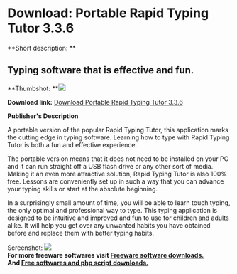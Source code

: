 # Download: Portable Rapid Typing Tutor 3.3.6

**Short description: **

## Typing software that is effective and fun.

  
**Thumbshot: **![](http://www.freewarefiles.com/screenshot/raptypetutor32_md.jpg)   
  
**Download link:** [Download Portable Rapid Typing Tutor 3.3.6](http://freesoftwares.boysofts.com/Portable-Rapid-Typing-Tutor_program_51895.html)  
  

**Publisher's Description**  
  

A portable version of the popular Rapid Typing Tutor, this application marks
the cutting edge in typing software. Learning how to type with Rapid Typing
Tutor is both a fun and effective experience.

The portable version means that it does not need to be installed on your PC
and it can run straight off a USB flash drive or any other sort of media.
Making it an even more attractive solution, Rapid Typing Tutor is also 100%
free. Lessons are conveniently set up in such a way that you can advance your
typing skills or start at the absolute beginning.

In a surprisingly small amount of time, you will be able to learn touch
typing, the only optimal and professional way to type. This typing application
is designed to be intuitive and improved and fun to use for children and
adults alike. It will help you get over any unwanted habits you have obtained
before and replace them with better typing habits.

  
  
Screenshot: ![](http://www.freewarefiles.com/screenshot/raptypetutor32.jpg)  
**For more freeware softwares visit [Freeware software downloads.](http://freesoftwares.boysofts.com/)**   
**And [Free softwares and php script downloads.](http://www.boysofts.com/)**

